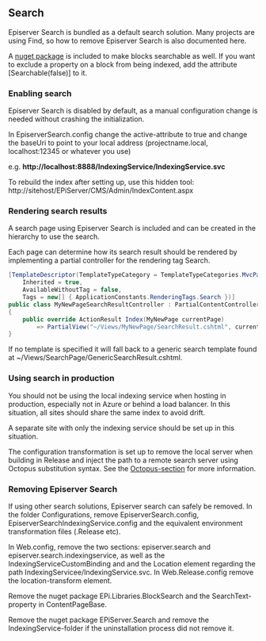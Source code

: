 ## Search

Episerver Search is bundled as a default search solution. Many projects are using Find, so how to remove Episerver Search is also documented here.

A [nuget package](https://github.com/jstemerdink/EPi.Libraries.BlockSearch) is included to make blocks searchable as well. If you want to exclude a property on a block from being indexed, add the attribute [Searchable(false)] to it.

### Enabling search
Episerver Search is disabled by default, as a manual configuration change is needed without crashing the initialization.

In EpiserverSearch.config change the active-attribute to true and change the baseUri to point to your local address (projectname.local, localhost:12345 or whatever you use)

e.g. **http://localhost:8888/IndexingService/IndexingService.svc**

To rebuild the index after setting up, use this hidden tool:
http://sitehost/EPiServer/CMS/Admin/IndexContent.aspx


### Rendering search results
A search page using Episerver Search is included and can be created in the hierarchy to use the search.

Each page can determine how its search result should be rendered by implementing a partial controller for the rendering tag Search. 

```csharp
[TemplateDescriptor(TemplateTypeCategory = TemplateTypeCategories.MvcPartialController, 
    Inherited = true, 
    AvailableWithoutTag = false, 
    Tags = new[] { ApplicationConstants.RenderingTags.Search })]
public class MyNewPageSearchResultController : PartialContentController<MyNewPage>
{
    public override ActionResult Index(MyNewPage currentPage) 
        => PartialView("~/Views/MyNewPage/SearchResult.cshtml", currentPage);
}
```

If no template is specified it will fall back to a generic search template found at ~/Views/SearchPage/GenericSearchResult.cshtml.


### Using search in production
You should not be using the local indexing service when hosting in production, especially not in Azure or behind a load balancer. In this situation, all sites should share the same index to avoid drift.

A separate site with only the indexing service should be set up in this situation.

The configuration transformation is set up to remove the local server when building in Release and inject the path to a remote search server using Octopus substitution syntax. See the [Octopus-section](octopus.html) for more information.

### Removing Episerver Search

If using other search solutions, Episerver search can safely be removed. 
In the folder Configurations, remove EpiserverSearch.config, EpiserverSearchIndexingService.config and the equivalent environment transformation files (.Release etc).

In Web.config, remove the two sections: episerver.search and episerver.search.indexingservice, as well as the IndexingServiceCustomBinding and and the Location element regarding the path IndexingServicee/IndexingService.svc.
In Web.Release.config remove the location-transform element.

Remove the nuget package EPi.Libraries.BlockSearch and the SearchText-property in ContentPageBase.


Remove the nuget package EPiServer.Search and remove the IndexingService-folder if the uninstallation process did not remove it.

